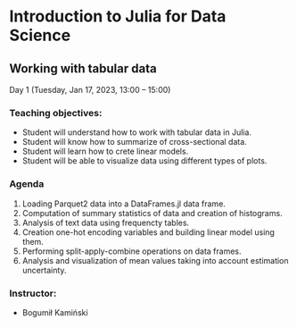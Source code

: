 # Introduction to Julia for Data Science
## Working with tabular data
Day 1 (Tuesday, Jan 17, 2023, 13:00 – 15:00)

### Teaching objectives:
- Student will understand how to work with tabular data in Julia.
- Student will know how to summarize of cross-sectional data.
- Student will learn how to crete linear models.
- Student will be able to visualize data using different types of plots.

### Agenda
1. Loading Parquet2 data into a DataFrames.jl data frame.
2. Computation of summary statistics of data and creation of histograms.
3. Analysis of text data using frequencty tables.
4. Creation one-hot encoding variables and building linear model using them.
5. Performing split-apply-combine operations on data frames.
6. Analysis and visualization of mean values taking into account estimation uncertainty.

### Instructor:
- Bogumił Kamiński
